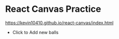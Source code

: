 # React Canvas Practice

https://kevin10410.github.io/react-canvas/index.html

* Click to Add new balls

